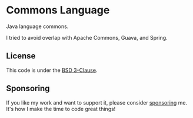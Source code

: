 # Commons Language
 
Java language commons.

I tried to avoid overlap with Apache Commons, Guava, and Spring.

## License

This code is under the [BSD 3-Clause](LICENSE.txt).

## Sponsoring

If you like my work and want to support it, please consider [sponsoring](https://github.com/sponsors/oliveryasuna) me. It's how I make the time to code great things!
